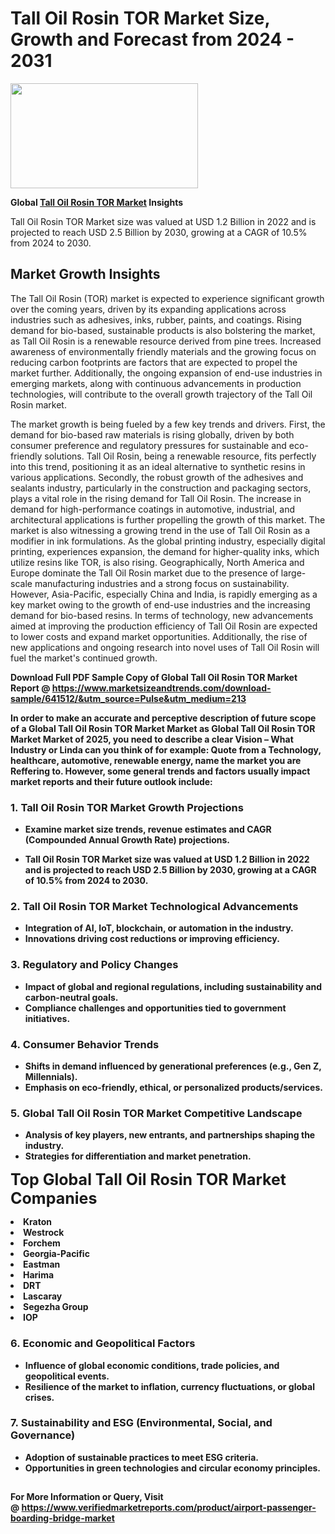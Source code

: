 <H1>Tall Oil Rosin TOR Market Size, Growth and Forecast from 2024 - 2031</H1><img class="aligncenter size-medium wp-image-584254" src="https://thirdeyenews.in/wp-content/uploads/2024/09/Global-Market-Research-300x168.jpeg" alt="" width="300" height="168" /><p><strong>Global&nbsp;<a href="https://www.marketsizeandtrends.com/download-sample/641512/&amp;utm_source=Pulse&amp;utm_medium=213">Tall Oil Rosin TOR Market</a> Insights</strong></p><p>Tall Oil Rosin TOR Market size was valued at USD 1.2 Billion in 2022 and is projected to reach USD 2.5 Billion by 2030, growing at a CAGR of 10.5% from 2024 to 2030.</p><p><h2>Market Growth Insights</h2> <p>The Tall Oil Rosin (TOR) market is expected to experience significant growth over the coming years, driven by its expanding applications across industries such as adhesives, inks, rubber, paints, and coatings. Rising demand for bio-based, sustainable products is also bolstering the market, as Tall Oil Rosin is a renewable resource derived from pine trees. Increased awareness of environmentally friendly materials and the growing focus on reducing carbon footprints are factors that are expected to propel the market further. Additionally, the ongoing expansion of end-use industries in emerging markets, along with continuous advancements in production technologies, will contribute to the overall growth trajectory of the Tall Oil Rosin market.</p> <p><strong></strong></p> <p>The market growth is being fueled by a few key trends and drivers. First, the demand for bio-based raw materials is rising globally, driven by both consumer preference and regulatory pressures for sustainable and eco-friendly solutions. Tall Oil Rosin, being a renewable resource, fits perfectly into this trend, positioning it as an ideal alternative to synthetic resins in various applications. Secondly, the robust growth of the adhesives and sealants industry, particularly in the construction and packaging sectors, plays a vital role in the rising demand for Tall Oil Rosin. The increase in demand for high-performance coatings in automotive, industrial, and architectural applications is further propelling the growth of this market. The market is also witnessing a growing trend in the use of Tall Oil Rosin as a modifier in ink formulations. As the global printing industry, especially digital printing, experiences expansion, the demand for higher-quality inks, which utilize resins like TOR, is also rising. Geographically, North America and Europe dominate the Tall Oil Rosin market due to the presence of large-scale manufacturing industries and a strong focus on sustainability. However, Asia-Pacific, especially China and India, is rapidly emerging as a key market owing to the growth of end-use industries and the increasing demand for bio-based resins. In terms of technology, new advancements aimed at improving the production efficiency of Tall Oil Rosin are expected to lower costs and expand market opportunities. Additionally, the rise of new applications and ongoing research into novel uses of Tall Oil Rosin will fuel the market's continued growth.</p> <p><strong></p><p><span class=""><strong>Download Full PDF Sample Copy of Global Tall Oil Rosin TOR Market Report</strong> @ <a href="https://www.marketsizeandtrends.com/download-sample/641512/&amp;utm_source=Pulse&amp;utm_medium=213" target="_blank">https://www.marketsizeandtrends.com/download-sample/641512/&amp;utm_source=Pulse&amp;utm_medium=213</a></span></p><p>In order to make an accurate and perceptive description of future scope of a Global&nbsp;Tall Oil Rosin TOR Market Market as Global&nbsp;Tall Oil Rosin TOR Market Market of 2025, you need to describe a clear Vision &ndash; What Industry or Linda can you think of for example: Quote from a Technology, healthcare, automotive, renewable energy, name the market you are Reffering to. However, some general trends and factors usually impact market reports and their future outlook include:</p><h3>1.&nbsp;<strong>Tall Oil Rosin TOR Market Growth Projections</strong></h3><ul><li>Examine market size trends, revenue estimates and CAGR (Compounded Annual Growth Rate) projections.</li><li><p>Tall Oil Rosin TOR Market size was valued at USD 1.2 Billion in 2022 and is projected to reach USD 2.5 Billion by 2030, growing at a CAGR of 10.5% from 2024 to 2030.</p></li></ul><h3>2.&nbsp;<strong>Tall Oil Rosin TOR Market Technological Advancements</strong></h3><ul><li>Integration of AI, IoT, blockchain, or automation in the industry.</li><li>Innovations driving cost reductions or improving efficiency.</li></ul><h3>3.&nbsp;<strong>Regulatory and Policy Changes</strong></h3><ul><li>Impact of global and regional regulations, including sustainability and carbon-neutral goals.</li><li>Compliance challenges and opportunities tied to government initiatives.</li></ul><h3>4.&nbsp;<strong>Consumer Behavior Trends</strong></h3><ul><li>Shifts in demand influenced by generational preferences (e.g., Gen Z, Millennials).</li><li>Emphasis on eco-friendly, ethical, or personalized products/services.</li></ul><h3>5.&nbsp;<strong>Global Tall Oil Rosin TOR Market Competitive Landscape</strong></h3><ul><li>Analysis of key players, new entrants, and partnerships shaping the industry.</li><li>Strategies for differentiation and market penetration.</li></ul><p data-pm-slice="1 1 []"><span style="color: inherit; font-family: inherit; font-size: 25px;">Top Global Tall Oil Rosin TOR Market Companies</span></p><div class="" data-test-id=""><p><li>Kraton</li><li> Westrock</li><li> Forchem</li><li> Georgia-Pacific</li><li> Eastman</li><li> Harima</li><li> DRT</li><li> Lascaray</li><li> Segezha Group</li><li> IOP</li></p></div><h3>6.&nbsp;<strong>Economic and Geopolitical Factors</strong></h3><ul><li>Influence of global economic conditions, trade policies, and geopolitical events.</li><li>Resilience of the market to inflation, currency fluctuations, or global crises.</li></ul><h3>7.&nbsp;<strong>Sustainability and ESG (Environmental, Social, and Governance)</strong></h3><ul><li>Adoption of sustainable practices to meet ESG criteria.</li><li>Opportunities in green technologies and circular economy principles.</li></ul><h2><strong style="font-size: 14px;">For More Information or Query, Visit @&nbsp;</strong><a style="background-color: #ffffff; font-size: 14px;" href="https://www.marketsizeandtrends.com/report/tall-oil-rosin-tor-market/" target="_blank">https://www.verifiedmarketreports.com/product/airport-passenger-boarding-bridge-market</a></h2>

